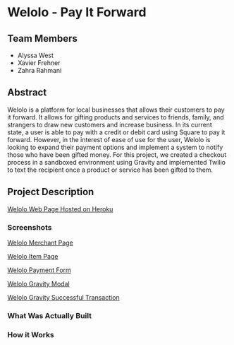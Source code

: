 # Welolo - Pay It Forward


## Team Members
- Alyssa West
- Xavier Frehner
- Zahra Rahmani


## Abstract
Welolo is a platform for local businesses that allows their customers to pay it forward. It allows for gifting products and services to friends, family, and strangers to draw new customers and increase business. In its current state, a user is able to pay with a credit or debit card using Square to pay it forward. However, in the interest of ease of use for the user, Welolo is looking to expand their payment options and implement a system to notify those who have been gifted money. For this project, we created a checkout process in a sandboxed environment using Gravity and implemented Twilio to text the recipient once a product or service has been gifted to them.

## Project Description 

[Welolo Web Page Hosted on Heroku](https://welolo1.herokuapp.com/)

### Screenshots

[Welolo Merchant Page](https://drive.google.com/file/d/1FI45M6wNe2haWGzqyZ1Sfn32qTuz564T/view?usp=sharing)

[Welolo Item Page](https://drive.google.com/file/d/1DjgdovAr3wmlJfKZIN7jgaI66NcSPgkU/view?usp=sharing)

[Welolo Payment Form](https://drive.google.com/file/d/1yDaUF4V4kYtlGDenLJLDBIV0Xxosz2nA/view?usp=sharing)

[Welolo Gravity Modal](https://drive.google.com/file/d/1AVmUNAAOVXH1FjB6ZrwG8PtpZsBkSCtY/view?usp=sharing)

[Welolo Gravity Successful Transaction](https://drive.google.com/file/d/1YVs_XnwXBdkBOE_jXIpGERsMFcnFcytC/view?usp=sharing)

### What Was Actually Built

### How it Works
